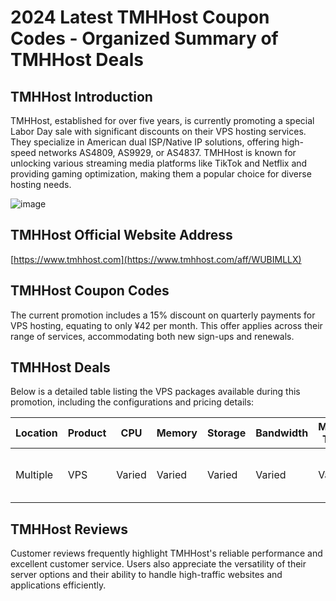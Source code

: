 # 2024 Latest TMHHost Coupon Codes - Organized Summary of TMHHost Deals

## TMHHost Introduction

TMHHost, established for over five years, is currently promoting a special Labor Day sale with significant discounts on their VPS hosting services. They specialize in American dual ISP/Native IP solutions, offering high-speed networks AS4809, AS9929, or AS4837. TMHHost is known for unlocking various streaming media platforms like TikTok and Netflix and providing gaming optimization, making them a popular choice for diverse hosting needs.

![image](https://github.com/wc3846426/TMHHost/assets/167673639/77c71729-00dd-4366-96d5-7f5513d2cf51)

## TMHHost Official Website Address

[https://www.tmhhost.com](https://www.tmhhost.com/aff/WUBIMLLX)

## TMHHost Coupon Codes

The current promotion includes a 15% discount on quarterly payments for VPS hosting, equating to only ¥42 per month. This offer applies across their range of services, accommodating both new sign-ups and renewals.

## TMHHost Deals

Below is a detailed table listing the VPS packages available during this promotion, including the configurations and pricing details:

| Location     | Product      | CPU   | Memory | Storage | Bandwidth | Monthly Traffic | Price         | Link                                           |
|--------------|--------------|-------|--------|---------|-----------|-----------------|---------------|------------------------------------------------|
| Multiple     | VPS          | Varied| Varied | Varied  | Varied    | Varied          | 15% off on quarterly payments | [Purchase Here](https://www.tmhhost.com/aff/WUBIMLLX) |

## TMHHost Reviews

Customer reviews frequently highlight TMHHost's reliable performance and excellent customer service. Users also appreciate the versatility of their server options and their ability to handle high-traffic websites and applications efficiently.
